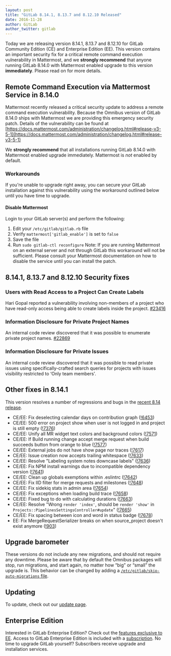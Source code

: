 ```yaml
---
layout: post
title: "GitLab 8.14.1, 8.13.7 and 8.12.10 Released"
date: 2016-11-28
author: GitLab
author_twitter: gitlab
---
```

Today we are releasing version 8.14.1, 8.13.7 and 8.12.10 for GitLab Community Edition (CE) and
Enterprise Edition (EE).
This version contains an important security fix for a critical remote command
execution vulnerability in Mattermost, and we **strongly recommend** that anyone
running GitLab 8.14.0 with Mattermost enabled upgrade to this version
**immediately**.
Please read on for more details.
<!-- more -->
## Remote Command Execution via Mattermost Service in 8.14.0
Mattermost recently released a critical security update to address a remote
command execution vulnerability. Because the Omnibus version of GitLab 8.14.0
ships with Mattermost we are providing this emergency security patch.
Details of the vulnerability can be found at
[https://docs.mattermost.com/administration/changelog.html#release-v3-5-1](https://docs.mattermost.com/administration/changelog.html#release-v3-5-1)

We **strongly recommend** that all installations running GitLab 8.14.0 with
Mattermost enabled upgrade immediately. Mattermost is *not* enabled by default.
### Workarounds
If you're unable to upgrade right away, you can secure your GitLab installation
against this vulnerability using the workaround outlined below until you have
time to upgrade.
#### Disable Mattermost
Login to your GitLab server(s) and perform the following:
1. Edit your `/etc/gitlab/gitlab.rb` file
1. Verify `mattermost['gitlab_enable']` is set to `false`
1. Save the file
1. Run `sudo gitlab-ctl reconfigure`
Note: If you are running Mattermost on an external server and not through GitLab
this workaround will not be sufficient. Please consult your Mattermost
documentation on how to disable the service until you can install the patch.

## 8.14.1, 8.13.7 and 8.12.10 Security fixes

### Users with Read Access to a Project Can Create Labels
Hari Gopal reported a vulnerability involving non-members of a project who have
read-only access being able to create labels inside the project. [#23416](https://gitlab.com/gitlab-org/gitlab-ce/issues/23416)
### Information Disclosure for Private Project Names
An internal code review discovered that it was possible to enumerate private
project names. [#22869](https://gitlab.com/gitlab-org/gitlab-ce/issues/22869)
### Information Disclosure for Private Issues
An internal code review discovered that it was possible to read private issues
using specifically-crafted search queries for projects with issues visibility
restricted to ‘Only team members'.

## Other fixes in 8.14.1

This version resolves a number of regressions and bugs in the [recent 8.14 release](https://about.gitlab.com/2016/11/22/gitlab-8-14-released/).
- CE/EE: Fix deselecting calendar days on contribution graph ([!6453](https://gitlab.com/gitlab-org/gitlab-ce/merge_requests/6453))
- CE/EE: 500 error on project show when user is not logged in and project is still empty ([!7376](https://gitlab.com/gitlab-org/gitlab-ce/merge_requests/7376))
- CE/EE: Unify all MR widget text colors and background colors ([!7571](https://gitlab.com/gitlab-org/gitlab-ce/merge_requests/7571))
- CE/EE: If Build running change accept merge request when build succeeds button from orange to blue ([!7577](https://gitlab.com/gitlab-org/gitlab-ce/merge_requests/7577))
- CE/EE: External jobs do not have show page nor traces ([!7617](https://gitlab.com/gitlab-org/gitlab-ce/merge_requests/7617))
- CE/EE: Issue creation now accepts trailing whitespace ([!7633](https://gitlab.com/gitlab-org/gitlab-ce/merge_requests/7633))
- CE/EE: Resolve "Labeling system notes downcase labels" ([!7636](https://gitlab.com/gitlab-org/gitlab-ce/merge_requests/7636))
- CE/EE: Fix NPM install warnings due to incompatible dependency version ([!7641](https://gitlab.com/gitlab-org/gitlab-ce/merge_requests/7641))
- CE/EE: Clean up globals exemptions within .eslintrc ([!7642](https://gitlab.com/gitlab-org/gitlab-ce/merge_requests/7642))
- CE/EE: Fix IID filter for merge requests and milestones ([!7648](https://gitlab.com/gitlab-org/gitlab-ce/merge_requests/7648))
- CE/EE: Fix sidekiq stats in admin area ([!7654](https://gitlab.com/gitlab-org/gitlab-ce/merge_requests/7654))
- CE/EE: Fix exceptions when loading build trace ([!7658](https://gitlab.com/gitlab-org/gitlab-ce/merge_requests/7658))
- CE/EE: Fixed bug to do with calculating durations ([!7663](https://gitlab.com/gitlab-org/gitlab-ce/merge_requests/7663))
- CE/EE: Resolve "Wrong `render 'index'`, should be `render 'show'` in `Projects::PipelinesSettingsController#update`" ([!7665](https://gitlab.com/gitlab-org/gitlab-ce/merge_requests/7665))
- CE/EE: Fix spacing between icon and word in status badge ([!7678](https://gitlab.com/gitlab-org/gitlab-ce/merge_requests/7678))
- EE: Fix MergeRequestSerializer breaks on  when source_project doesn't exist anymore ([!903](https://gitlab.com/gitlab-org/gitlab-ee/merge_requests/903))

## Upgrade barometer
These versions do not include any new migrations, and should not require any
downtime.
Please be aware that by default the Omnibus packages will stop, run migrations,
and start again, no matter how “big” or “small” the upgrade is. This behavior
can be changed by adding a [`/etc/gitlab/skip-auto-migrations`
file](http://doc.gitlab.com/omnibus/update/README.html).
## Updating
To update, check out our [update page](https://about.gitlab.com/update).
## Enterprise Edition
Interested in GitLab Enterprise Edition? Check out the [features exclusive to
EE](https://about.gitlab.com/features/#enterprise).
Access to GitLab Enterprise Edition is included with a
[subscription](https://about.gitlab.com/pricing/). No time to upgrade GitLab
yourself? Subscribers receive upgrade and installation services.
